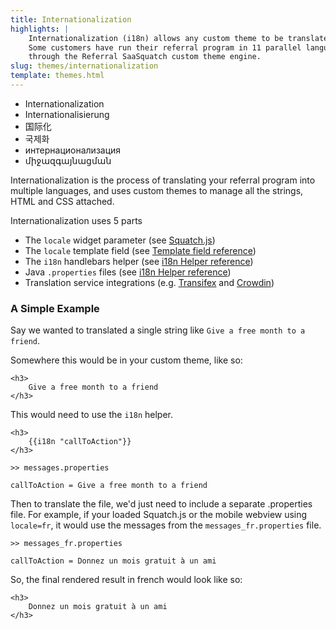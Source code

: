 ```yaml
---
title: Internationalization
highlights: |
    Internationalization (i18n) allows any custom theme to be translated into any number of languages.
    Some customers have run their referral program in 11 parallel languages, all managed
    through the Referral SaaSquatch custom theme engine.
slug: themes/internationalization
template: themes.html
---
```


 - Internationalization
 - Internationalisierung
 - 国际化
 - 국제화
 - интернационализация
 - միջազգայնացման

Internationalization is the process of translating your referral program into multiple languages,
and uses custom themes to manage all the strings, HTML and CSS attached.

Internationalization uses 5 parts

 - The `locale` widget parameter (see [Squatch.js](/squatchjs))
 - The `locale` template field (see [Template field reference](/themes/fields))
 - The `i18n` handlebars helper (see [i18n Helper reference](/themes/i18n-helper))
 - Java `.properties` files (see [i18n Helper reference](/themes/i18n-helper))
 - Translation service integrations (e.g. [Transifex](/themes/integrations/transifex) and [Crowdin](/themes/integrations/crowdin))


### A Simple Example

Say we wanted to translated a single string like `Give a free month to a friend`.

Somewhere this would be in your custom theme, like so:

```
<h3>
    Give a free month to a friend
</h3>
```

This would need to use the `i18n` helper.

```
<h3>
    {{i18n "callToAction"}}
</h3>
```

```nohighlight
>> messages.properties

callToAction = Give a free month to a friend
```

Then to translate the file, we'd just need to include a separate .properties file.
For example, if your loaded Squatch.js or the mobile webview using `locale=fr`,
it would use the messages from the `messages_fr.properties` file.

```nohighlight
>> messages_fr.properties

callToAction = Donnez un mois gratuit à un ami
```

So, the final rendered result in french would look like so:

```
<h3>
    Donnez un mois gratuit à un ami
</h3>
```